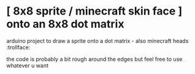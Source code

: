 
# [ 8x8 sprite / minecraft skin face  ]   onto an 8x8 dot matrix

arduino project to draw a sprite onto a dot matrix - also minecraft heads :trollface:

the code is probably a bit rough around the edges but feel free to use whatever u want

